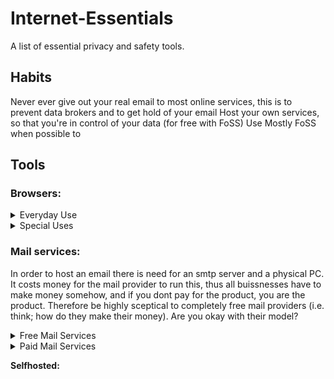 # Internet-Essentials
A list of essential privacy and safety tools.

## Habits
Never ever give out your real email to most online services, this is to prevent data brokers and to get hold of your email
Host your own services, so that you're in control of your data (for free with FoSS)
Use Mostly FoSS when possible to

## Tools
### __Browsers:__
<details>
  <summary>Everyday Use</summary>
  
  __Firefox flavours:__
  * Librewolf
  * Fennet (for Android)
  * Hardened Firefox
  
  __Chromium flavours:__
  * Brave
  * DuckDuckGo Browser
  * (Degoogled Chromium)
  
</details>
<details>
  <summary>Special Uses</summary>
 
  __Firefox flavours:__
  * Tor Browser
</details>

### __Mail services:__
In order to host an email there is need for an smtp server and a physical PC. It costs money for the mail provider to run this, thus all buissnesses have to make money somehow, and if you dont pay for the product, you are the product. Therefore be highly sceptical to completely free mail providers (i.e. think; how do they make their money). Are you okay with their model?

<details>
  <summary>Free Mail Services</summary>
  
</details>
<details>
<summary>Paid Mail Services</summary>
  
  * Proton mail, around $2-4 a month
</details>

__Selfhosted:__




